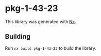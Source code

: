 # pkg-1-43-23

This library was generated with [Nx](https://nx.dev).

## Building

Run `nx build pkg-1-43-23` to build the library.
